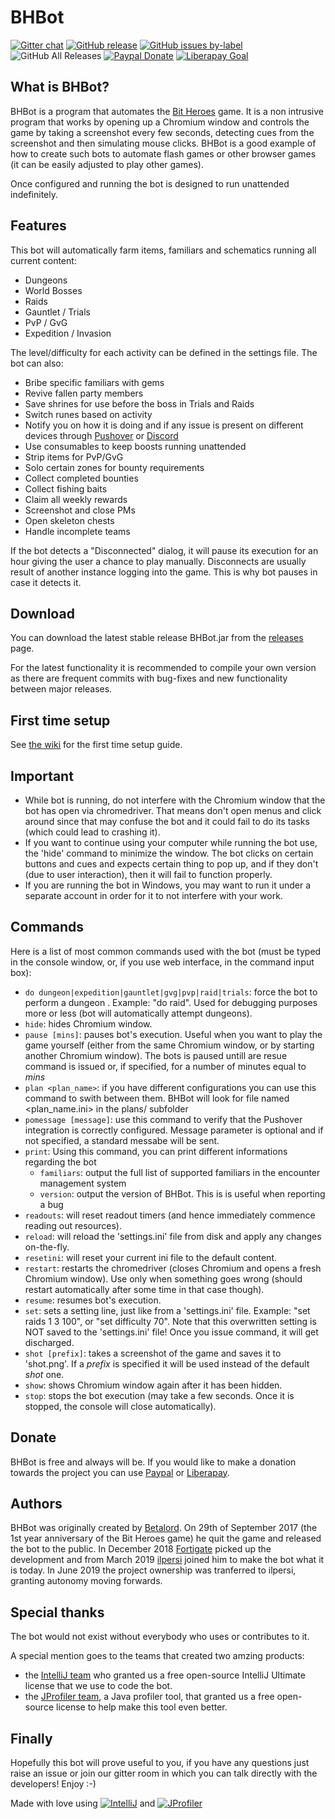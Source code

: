 # BHBot

[![Gitter chat](https://img.shields.io/gitter/room/ilpersi/BHBot.svg?color=red&style=plastic&logo=gitter)](https://gitter.im/BHBot/community)
[![GitHub release](https://img.shields.io/github/release/ilpersi/BHBot.svg?label=last%20release&style=plastic&logo=docusign)](https://github.com/ilpersi/BHBot/releases/latest)
[![GitHub issues by-label](https://img.shields.io/github/issues/ilpersi/BHBot/bug.svg?label=bug%28s%29&style=plastic&logo=hackaday)](https://github.com/ilpersi/BHBot/labels/bug)
![GitHub All Releases](https://img.shields.io/github/downloads/ilpersi/BHBot/total.svg?label=total%20downloads&style=plastic)
[![Paypal Donate](https://img.shields.io/badge/donate-paypal-informational.svg?logo=paypal&style=plastic)](https://www.paypal.me/ilpersi)
[![Liberapay Goal](https://img.shields.io/liberapay/goal/BHBot.svg?logo=liberapay&style=plastic)](https://liberapay.com/BHBot/donate)

## What is BHBot?
BHBot is a program that automates the [Bit Heroes](http://www.kongregate.com/games/juppiomenz/bit-heroes) game.
It is a non intrusive program that works by opening up a Chromium window and controls the game by taking a screenshot every few seconds, detecting cues from the screenshot and
then simulating mouse clicks. BHBot is a good example of how to create such bots to automate flash games or other browser games
(it can be easily adjusted to play other games).

Once configured and running the bot is designed to run unattended indefinitely.

## Features
This bot will automatically farm items, familiars and schematics running all current content:
* Dungeons
* World Bosses
* Raids
* Gauntlet / Trials
* PvP / GvG
* Expedition / Invasion

The level/difficulty for each activity can be defined in the settings file. The bot can also:

* Bribe specific familiars with gems
* Revive fallen party members
* Save shrines for use before the boss in Trials and Raids
* Switch runes based on activity
* Notify you on how it is doing and if any issue is present on different devices through [Pushover](https://github.com/ilpersi/BHBot/wiki/Pushover-integration-Documentation) or [Discord](https://github.com/ilpersi/BHBot/wiki/Discord-integration-Documentation)
* Use consumables to keep boosts running unattended
* Strip items for PvP/GvG
* Solo certain zones for bounty requirements
* Collect completed bounties
* Collect fishing baits
* Claim all weekly rewards
* Screenshot and close PMs
* Open skeleton chests
* Handle incomplete teams

If the bot detects a "Disconnected" dialog, it will pause its execution for an hour giving the user a chance to play manually.
Disconnects are usually result of another instance logging into the game. This is why bot pauses in case it detects it.

## Download
You can download the latest stable release BHBot.jar from the [releases](https://github.com/ilpersi/BHBot/releases) page.

For the latest functionality it is recommended to compile your own version as there are frequent commits with bug-fixes and new functionality between major releases.

## First time setup

See [the wiki](https://github.com/ilpersi/BHBot/wiki) for the first time setup guide.

## Important

- While bot is running, do not interfere with the Chromium window that the bot has open via chromedriver. That means don't open menus and click around since that may confuse the bot and it could fail to do its tasks (which could lead to crashing it).
- If you want to continue using your computer while running the bot use, the 'hide' command to minimize the window. The bot clicks on certain buttons and cues and expects certain thing to pop up, and if they don't (due to user interaction), then it will fail to function properly. 
- If you are running the bot in Windows, you may want to run it under a separate account in order for it to not interfere with your work.

## Commands
Here is a list of most common commands used with the bot (must be typed in the console window, or, if you use web interface, in the
command input box):

- `do dungeon|expedition|gauntlet|gvg|pvp|raid|trials`: force the bot to perform a dungeon . Example: "do raid". Used for debugging purposes more or less (bot will automatically attempt dungeons).
- `hide`: hides Chromium window.
- `pause [mins]`: pauses bot's execution. Useful when you want to play the game yourself (either from the same Chromium window, or by starting another Chromium window). The bots is paused untill are resue command is issued or, if specified, for a number of minutes equal to _mins_
- `plan <plan_name>`: if you have different configurations you can use this command to swith between them. BHBot will look for file named <plan_name.ini> in the plans/ subfolder
- `pomessage [message]`: use this command to verify that the Pushover integration is correctly configured. Message parameter is optional and if not specified, a standard messabe will be sent.
- `print`: Using this command, you can print different informations regarding the bot
  - `familiars`: output the full list of supported familiars in the encounter management system
  - `version`: output the version of BHBot. This is is useful when reporting a bug
- `readouts`: will reset readout timers (and hence immediately commence reading out resources).
- `reload`: will reload the 'settings.ini' file from disk and apply any changes on-the-fly.
- `resetini`: will reset your current ini file to the default content.
- `restart`: restarts the chromedriver (closes Chromium and opens a fresh Chromium window). Use only when something goes wrong (should restart automatically after some time in that case though).
- `resume`: resumes bot's execution.
- `set`: sets a setting line, just like from a 'settings.ini' file. Example: "set raids 1 3 100", or "set difficulty 70". Note that this overwritten setting is NOT saved to the 'settings.ini' file! Once you issue <reload> command, it will get discharged.
- `shot [prefix]`: takes a screenshot of the game and saves it to 'shot.png'. If a _prefix_ is specified it will be used instead of the default _shot_ one.
- `show`: shows Chromium window again after it has been hidden.
- `stop`: stops the bot execution (may take a few seconds. Once it is stopped, the console will close automatically).
  
## Donate
BHBot is free and always will be. If you would like to make a donation towards the project you can use [Paypal](https://www.paypal.me/ilpersi) or [Liberapay](https://liberapay.com/BHBot/donate).
  
## Authors
BHBot was originally created by [Betalord](https://github.com/Betalord). On 29th of September 2017 (the 1st year anniversary of the Bit Heroes game) he quit the game and released the bot to the public. In December 2018 [Fortigate](https://github.com/Fortigate) picked up the development and from March 2019 [ilpersi](https://github.com/ilpersi) joined him to make the bot what it is today. In June 2019 the project ownership was tranferred to ilpersi, granting autonomy moving forwards.

## Special thanks
The bot would not exist without everybody who uses or contributes to it.

A special mention goes to the teams that created two amzing products:
- the [IntelliJ team](https://www.jetbrains.com/?from=BHBot) who granted us a free open-source IntelliJ Ultimate license that we use to code the bot.
- the <a href="https://www.ej-technologies.com/products/jprofiler/overview.html" rel="external">JProfiler team</a>, a Java profiler tool, that granted us a free open-source license to help make this tool even better.

## Finally

Hopefully this bot will prove useful to you, if you have any questions just raise an issue or join our gitter room in which you can talk directly with the developers! Enjoy :-)

Made with love using [![IntelliJ](https://drive.google.com/uc?export=view&id=1DxGuLJD9hpkZ2ZWrAohwL2ePIMynRUqa)](https://www.jetbrains.com/?from=BHBot) and [![JProfiler](https://drive.google.com/uc?export=view&id=1O3bBvTXWRGuNJ8xdpDsp9lHfDQ4NCTnW)](https://www.ej-technologies.com/products/jprofiler/overview.html)
